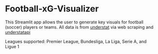 # Football-xG-Visualizer
This Streamlit app allows the user to generate key visuals for football (soccer) players or teams. All data is from [understat](https://understat.com) via web scraping and [understatapi](https://pypi.org/project/understatapi/)

Leagues supported: Premier League, Bundesliga, La Liga, Serie A, and Ligue 1
